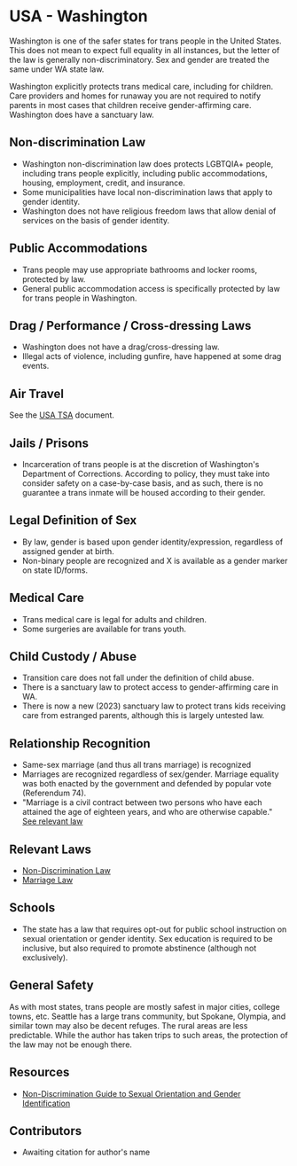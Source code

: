 # USA - Washington

Washington is one of the safer states for trans people in the United
States. This does not mean to expect full equality in all instances, but
the letter of the law is generally non-discriminatory. Sex and gender
are treated the same under WA state law.

Washington explicitly protects trans medical care, including for
children. Care providers and homes for runaway you are not required to
notify parents in most cases that children receive gender-affirming
care. Washington does have a sanctuary law.

## Non-discrimination Law

 * Washington non-discrimination law does protects LGBTQIA+ people,
   including trans people explicitly, including public accommodations,
   housing, employment, credit, and insurance.
 * Some municipalities have local non-discrimination laws that apply to
   gender identity.
 * Washington does not have religious freedom laws that allow denial of
   services on the basis of gender identity.

## Public Accommodations

 * Trans people may use appropriate bathrooms and locker rooms, protected
   by law.
 * General public accommodation access is specifically protected by law for
   trans people in Washington.

## Drag / Performance / Cross-dressing Laws

 * Washington does not have a drag/cross-dressing law.
 * Illegal acts of violence, including gunfire, have happened at some
   drag events.

## Air Travel

See the [USA TSA](../notes/tsa.md) document.

## Jails / Prisons

 * Incarceration of trans people is at the discretion of Washington's
   Department of Corrections. According to policy, they must take into
   consider safety on a case-by-case basis, and as such, there is no
   guarantee a trans inmate will be housed according to their gender.

## Legal Definition of Sex

 * By law, gender is based upon gender identity/expression, regardless
   of assigned gender at birth.
 * Non-binary people are recognized and X is available as a gender
   marker on state ID/forms.

## Medical Care

 * Trans medical care is legal for adults and children.
 * Some surgeries are available for trans youth.

## Child Custody / Abuse

 * Transition care does not fall under the definition of child abuse.
 * There is a sanctuary law to protect access to gender-affirming care in
   WA.
 * There is now a new (2023) sanctuary law to protect trans kids receiving
   care from estranged parents, although this is largely untested law.
 
## Relationship Recognition

 * Same-sex marriage (and thus all trans marriage) is recognized
 * Marriages are recognized regardless of sex/gender. Marriage equality
   was both enacted by the government and defended by popular vote
   (Referendum 74).
 * "Marriage is a civil contract between two persons who have each
   attained the age of eighteen years, and who are otherwise capable."
   [See relevant law](https://app.leg.wa.gov/rcw/default.aspx?cite=26.04.010)

## Relevant Laws

 * [Non-Discrimination Law](https://app.leg.wa.gov/rcw/default.aspx?cite=49.60.040)
 * [Marriage Law](https://app.leg.wa.gov/rcw/default.aspx?cite=26.04.010)

## Schools

 * The state has a law that requires opt-out for public school instruction
   on sexual orientation or gender identity. Sex education is required to
   be inclusive, but also required to promote abstinence (although not
   exclusively).

## General Safety

As with most states, trans people are mostly safest in major cities,
college towns, etc. Seattle has a large trans community, but Spokane,
Olympia, and similar town may also be decent refuges. The rural areas
are less predictable. While the author has taken trips to such areas,
the protection of the law may not be enough there.

## Resources

 * [Non-Discrimination Guide to Sexual Orientation and Gender Identification](https://www.hum.wa.gov/sites/default/files/public/publications/Updated%20SO%20GI%20Guide.pdf)

## Contributors

 * Awaiting citation for author's name
